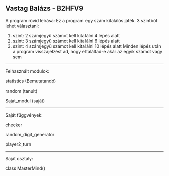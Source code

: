 Vastag Balázs - B2HFV9
-----------------------
A program rövid leírása:
Ez a program egy szám kitalálós játék.
3 szintből lehet választani: 
1. szint: 2 számjegyű számot kell kitalálni 4 lépés alatt
2. szint: 3 számjegyű számot kell kitalálni 6 lépés alatt
3. szint: 4 számjegyű számot kell kitalálni 10 lépés alatt
Minden lépés után a program visszajelzést ad, hogy eltaláltad-e akár az egyik számot vagy sem

-----------------------

Felhasznált modulok:

statistics (Bemutatandó)

random (tanult)

Sajat_modul (saját)

-----------------------

Saját függvények:

checker

random_digit_generator

player2_turn

-----------------------

Saját osztály:

class MasterMind()
